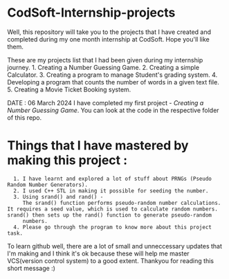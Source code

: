 # CodSoft-Internship-projects
Well, this repository will take you to the projects that I have created and completed during my one month internship at CodSoft. Hope you'll like them.

These are my projects list that I had been given during my internship journey.
               1. Creating a Number Guessing Game.
               2. Creating a simple Calculator.
               3. Creating a program to manage Student's grading system.
               4. Developing a program that counts the number of words in a given text file.
               5. Creating a Movie Ticket Booking system.

DATE : 06 March 2024
   I have completed my first project - *Creating a Number Guessing Game*. You can look at the code in the respective folder of this repo. 
   
   # Things that I have mastered by making this project :
      1. I have learnt and explored a lot of stuff about PRNGs (Pseudo Random Number Generators).
      2. I used C++ STL in making it possible for seeding the number. 
      3. Using srand() and rand() - 
         The srand() function performs pseudo-random number calculations. It requires a seed value, which is used to calculate random numbers. srand() then sets up the rand() function to generate pseudo-random 
         numbers.
      4. Please go through the program to know more about this project task.

To learn github well, there are a lot of small and unneccessary updates that I'm making and I think it's ok because these will help me master VCS(version control system) to a good extent. Thankyou for reading this short message :)
